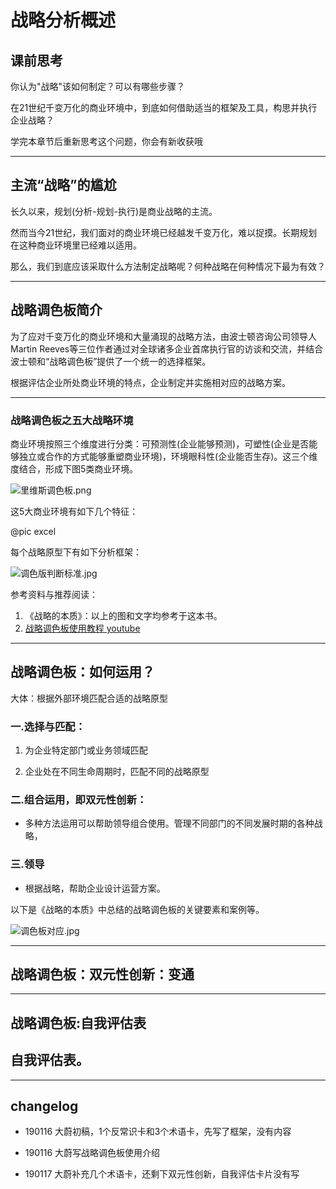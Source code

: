 # 战略分析概述

## 课前思考

你认为"战略"该如何制定？可以有哪些步骤？

在21世纪千变万化的商业环境中，到底如何借助适当的框架及工具，构思并执行企业战略？

学完本章节后重新思考这个问题，你会有新收获哦

-----


## 主流“战略”的尴尬

长久以来，规划(分析-规划-执行)是商业战略的主流。

然而当今21世纪，我们面对的商业环境已经越发千变万化，难以捉摸。长期规划在这种商业环境里已经难以适用。

那么，我们到底应该采取什么方法制定战略呢？何种战略在何种情况下最为有效？


-----


## 战略调色板简介


为了应对千变万化的商业环境和大量涌现的战略方法，由波士顿咨询公司领导人Martin Reeves等三位作者通过对全球诸多企业首席执行官的访谈和交流，并结合波士顿和“战略调色板”提供了一个统一的选择框架。

根据评估企业所处商业环境的特点，企业制定并实施相对应的战略方案。

-----


### 战略调色板之五大战略环境

商业环境按照三个维度进行分类：可预测性(企业能够预测)，可塑性(企业是否能够独立或合作的方式能够重塑商业环境)，环境眼科性(企业能否生存)。这三个维度结合，形成下图5类商业环境。

![里维斯调色板.png](https://upload-images.jianshu.io/upload_images/15413521-61a48e4d78241568.png?imageMogr2/auto-orient/strip%7CimageView2/2/w/1240)

这5大商业环境有如下几个特征：

@pic excel 


每个战略原型下有如下分析框架：

![调色版判断标准.jpg](https://upload-images.jianshu.io/upload_images/15413521-2a29a681a6a2ab8f.jpg?imageMogr2/auto-orient/strip%7CimageView2/2/w/1240)

参考资料与推荐阅读：

1. 《战略的本质》：以上的图和文字均参考于这本书。
2. [战略调色板使用教程 youtube](https://www.youtube.com/watch?v=ora2ni-tpzw)

----

## 战略调色板：如何运用？

大体：根据外部环境匹配合适的战略原型

### 一.选择与匹配：

1. 为企业特定部门或业务领域匹配

2. 企业处在不同生命周期时，匹配不同的战略原型

### 二.组合运用，即双元性创新：

- 多种方法运用可以帮助领导组合使用。管理不同部门的不同发展时期的各种战略，

### 三.领导

- 根据战略，帮助企业设计运营方案。


以下是《战略的本质》中总结的战略调色板的关键要素和案例等。

![调色板对应.jpg](https://upload-images.jianshu.io/upload_images/15413521-e82e5778089fe2da.jpg?imageMogr2/auto-orient/strip%7CimageView2/2/w/1240)


----

## 战略调色板：双元性创新：变通




----

## 战略调色板:自我评估表




## 自我评估表。


----

## changelog

- 190116 大蔚初稿，1个反常识卡和3个术语卡，先写了框架，没有内容

- 190116 大蔚写战略调色板使用介绍

- 190117 大蔚补充几个术语卡，还剩下双元性创新，自我评估卡片没有写